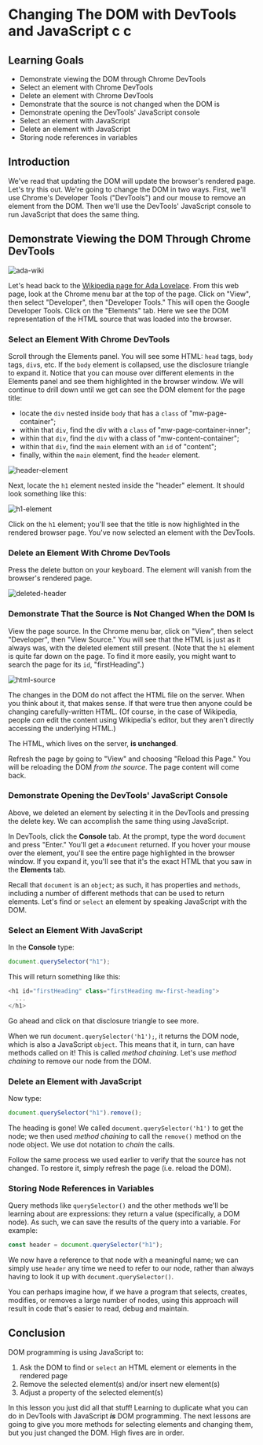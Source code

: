 # Changing The DOM with DevTools and JavaScript c c

## Learning Goals

- Demonstrate viewing the DOM through Chrome DevTools
- Select an element with Chrome DevTools
- Delete an element with Chrome DevTools
- Demonstrate that the source is not changed when the DOM is
- Demonstrate opening the DevTools' JavaScript console
- Select an element with JavaScript
- Delete an element with JavaScript
- Storing node references in variables

## Introduction

We've read that updating the DOM will update the browser's rendered page. Let's
try this out. We're going to change the DOM in two ways. First, we'll use
Chrome's Developer Tools ("DevTools") and our mouse to remove an element from
the DOM. Then we'll use the DevTools' JavaScript console to run JavaScript that
does the same thing.

## Demonstrate Viewing the DOM Through Chrome DevTools

![ada-wiki](https://curriculum-content.s3.amazonaws.com/phase-0/the-dom-dev-tools/ada-wiki.png)

Let's head back to the [Wikipedia page for Ada Lovelace][ada-wiki]. From this
web page, look at the Chrome menu bar at the top of the page. Click on "View",
then select "Developer", then "Developer Tools." This will open the Google
Developer Tools. Click on the "Elements" tab. Here we see the DOM representation
of the HTML source that was loaded into the browser.

### Select an Element With Chrome DevTools

Scroll through the Elements panel. You will see some HTML: `head` tags, `body`
tags, `div`s, etc. If the `body` element is collapsed, use the disclosure
triangle to expand it. Notice that you can mouse over different elements in the
Elements panel and see them highlighted in the browser window. We will continue
to drill down until we get can see the DOM element for the page title:

- locate the `div` nested inside `body` that has a `class` of
  "mw-page-container";
- within that `div`, find the div with a `class` of "mw-page-container-inner";
- within that `div`, find the `div` with a class of "mw-content-container";
- within that `div`, find the `main` element with an `id` of "content";
- finally, within the `main` element, find the `header` element.

![header-element](https://curriculum-content.s3.amazonaws.com/phase-0/the-dom-dev-tools/header-element.png)

Next, locate the `h1` element nested inside the "header" element. It should look
something like this:

![h1-element](https://curriculum-content.s3.amazonaws.com/phase-0/the-dom-dev-tools/h1-element.png)

Click on the `h1` element; you'll see that the title is now highlighted in the
rendered browser page. You've now selected an element with the DevTools.

### Delete an Element With Chrome DevTools

Press the delete button on your keyboard. The element will vanish from the
browser's rendered page.

![deleted-header](https://curriculum-content.s3.amazonaws.com/phase-0/the-dom-dev-tools/deleted-header.png)

### Demonstrate That the Source is Not Changed When the DOM Is

View the page source. In the Chrome menu bar, click on "View", then select
"Developer", then "View Source." You will see that the HTML is just as it always
was, with the deleted element still present. (Note that the `h1` element is
quite far down on the page. To find it more easily, you might want to search the
page for its `id`, "firstHeading".)

![html-source](https://curriculum-content.s3.amazonaws.com/phase-0/the-dom-dev-tools/html-source.png)

The changes in the DOM do not affect the HTML file on the server. When you think
about it, that makes sense. If that were true then anyone could be changing
carefully-written HTML. (Of course, in the case of Wikipedia, people _can_ edit
the content using Wikipedia's editor, but they aren't directly accessing the
underlying HTML.)

The HTML, which lives on the server, **is unchanged**.

Refresh the page by going to "View" and choosing "Reload this Page." You will be
reloading the DOM _from the source_. The page content will come back.

### Demonstrate Opening the DevTools' JavaScript Console

Above, we deleted an element by selecting it in the DevTools and pressing the
delete key. We can accomplish the same thing using JavaScript.

In DevTools, click the **Console** tab. At the prompt, type the word `document`
and press "Enter." You'll get a `#document` returned. If you hover your mouse
over the element, you'll see the entire page highlighted in the browser window.
If you expand it, you'll see that it's the exact HTML that you saw in the
**Elements** tab.

Recall that `document` is an `object`; as such, it has properties and `methods`,
including a number of different methods that can be used to return elements.
Let's find or `select` an element by speaking JavaScript with the DOM.

### Select an Element With JavaScript

In the **Console** type:

```javascript
document.querySelector("h1");
```

This will return something like this:

```js
<h1 id="firstHeading" class="firstHeading mw-first-heading">
  ...
</h1>
```

Go ahead and click on that disclosure triangle to see more.

When we run `document.querySelector('h1');`, it returns the DOM node, which is
also a JavaScript `object`. This means that it, in turn, can have methods called
on it! This is called _method chaining_. Let's use _method chaining_ to remove
our node from the DOM.

### Delete an Element with JavaScript

Now type:

```javascript
document.querySelector("h1").remove();
```

The heading is gone! We called `document.querySelector('h1')` to get the node;
we then used _method chaining_ to call the `remove()` method on the node object.
We use dot notation to _chain_ the calls.

Follow the same process we used earlier to verify that the source has not
changed. To restore it, simply refresh the page (i.e. reload the DOM).

### Storing Node References in Variables

Query methods like `querySelector()` and the other methods we'll be learning
about are expressions: they return a value (specifically, a DOM node). As such,
we can save the results of the query into a variable. For example:

```js
const header = document.querySelector("h1");
```

We now have a reference to that node with a meaningful name; we can simply use
`header` any time we need to refer to our node, rather than always having to
look it up with `document.querySelector()`.

You can perhaps imagine how, if we have a program that selects, creates,
modifies, or removes a large number of nodes, using this approach will result in
code that's easier to read, debug and maintain.

## Conclusion

DOM programming is using JavaScript to:

1. Ask the DOM to find or `select` an HTML element or elements in the rendered
   page
2. Remove the selected element(s) and/or insert new element(s)
3. Adjust a property of the selected element(s)

In this lesson you just did all that stuff! Learning to duplicate what you can
do in DevTools with JavaScript **_is_** DOM programming. The next lessons are
going to give you more methods for selecting elements and changing them, but you
just changed the DOM. High fives are in order.

[ada-wiki]: https://en.wikipedia.org/wiki/Ada_Lovelace
